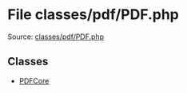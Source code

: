 File classes/pdf/PDF.php
=========

Source: [classes/pdf/PDF.php](https://github.com/PrestaShop/PrestaShop/blob/1.5.4.0/classes/pdf/PDF.php)


Classes
-------

* [PDFCore](class.PDFCore.md)

